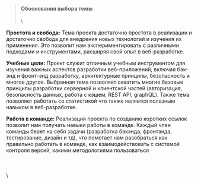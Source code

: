 > **Обоснования выбора темы**\
\
\

**Простота и свобода:** Тема проекта достаточно простота в реализации и достаточно свобода для внедрения новых технологий и изучения их применения. Это позволит нам экспериментировать с различными подходами и инструментами, расширяя свой опыт в веб-разработке. 

**Учебные цели:** Проект служит отличным учебным инструментом для изучения важных аспектов разработки веб-приложений, включая бэк-энд и фронт-энд разработку, архитектурные принципы, безопасность и многое другое. Выбранная тема позволяет охватить многие базовые принципы разработки серверной и клиентской частей (авторизация, безопасность данных, работа с кэшем, REST API, graphQL). Также тема позволяет работать со статистикой что также является полезным навыком в веб-разработке.

**Работа в команде:** Реализация проекта по созданию коротких ссылок позволит нам получать навыки работы в команде. Каждый член команды берет на себя задачи (разработка бэкэнда, фронтэнда, тестирование, дизайн и тд), что помогает нам разобраться как правильно работать в команде, как взаимодействовать с системой контроля версий, какими методологиями пользоваться\
\
\
\
\
